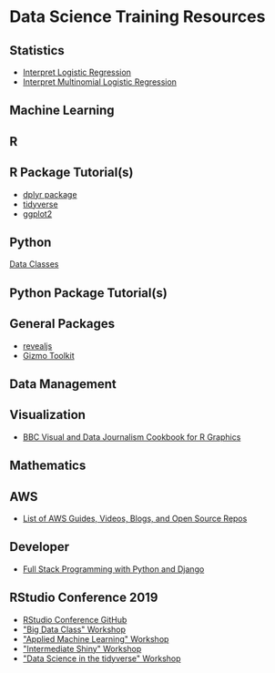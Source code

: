 Data Science Training Resources
======

Statistics
------
* [Interpret Logistic Regression](https://stats.idre.ucla.edu/other/mult-pkg/faq/general/faq-how-do-i-interpret-odds-ratios-in-logistic-regression/)
* [Interpret Multinomial Logistic Regression](https://stats.idre.ucla.edu/stata/output/multinomial-logistic-regression-2/)

Machine Learning
------

R
------

R Package Tutorial(s)
------
* [dplyr package](https://github.com/justmarkham/dplyr-tutorial)
* [tidyverse](https://github.com/michaellevy/tidyverse_talk)
* [ggplot2](https://tutorials.iq.harvard.edu/R/Rgraphics/Rgraphics.html)

Python
------
[Data Classes](https://docs.python.org/3/library/dataclasses.html)

Python Package Tutorial(s)
------

General Packages
------
* [revealjs](https://github.com/hakimel/reveal.js)
* [Gizmo Toolkit](https://github.com/NYTimes/gizmo)

Data Management
------

Visualization
------
* [BBC Visual and Data Journalism Cookbook for R Graphics](https://bbc.github.io/rcookbook/)

Mathematics
------

AWS
------
* [List of AWS Guides, Videos, Blogs, and Open Source Repos](https://www.reddit.com/r/aws/comments/axmxo2/a_curated_list_of_amazon_web_services_aws_guides/)

Developer
------
* [Full Stack Programming with Python and Django](https://github.com/codexplore-io/crash-course-django)

RStudio Conference
2019
------
* [RStudio Conference GitHub](https://github.com/rstudio/rstudio-conf)
* ["Big Data Class" Workshop](https://github.com/rstudio/bigdataclass)
* ["Applied Machine Learning" Workshop](https://github.com/topepo/rstudio-conf-2019)
* ["Intermediate Shiny" Workshop](https://github.com/aimeegott/RStudio-Conf-Intermediate-Shiny)
* ["Data Science in the tidyverse" Workshop](https://github.com/AmeliaMN/data-science-in-tidyverse)
